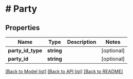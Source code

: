 # # Party

## Properties

Name | Type | Description | Notes
------------ | ------------- | ------------- | -------------
**party_id_type** | **string** |  | [optional]
**party_id** | **string** |  | [optional]

[[Back to Model list]](../../README.md#models) [[Back to API list]](../../README.md#endpoints) [[Back to README]](../../README.md)
